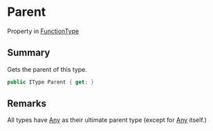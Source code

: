 # Parent

Property in [FunctionType](yarn.functiontype.md)

## Summary

Gets the parent of this type.

```csharp
public IType Parent { get; }
```

## Remarks

All types have [Any](yarn.builtintypes.any.md) as their ultimate parent type (except for [Any](yarn.builtintypes.any.md) itself.)
